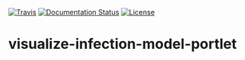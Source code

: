[![Travis](http://img.shields.io/travis/csgf/visualize-infection-model-portlet/master.png)](https://travis-ci.org/csgf/visualize-infection-model-portlet)
[![Documentation Status](https://readthedocs.org/projects/csgf/badge/?version=latest)](http://csgf.readthedocs.org)
[![License](https://img.shields.io/github/license/csgf/visualize-infection-model-portlet.svg?style?flat)](http://www.apache.org/licenses/LICENSE-2.0.txt)

# visualize-infection-model-portlet
